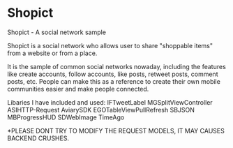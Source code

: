 Shopict
=======

Shopict - A social network sample

Shopict is a social network who allows user to share "shoppable items" from a website or from a place. 

It is the sample of common social networks nowaday, including the features like create accounts, follow accounts, like posts, retweet posts, comment posts, etc. People can make this as a reference to create their own mobile communities easier and make people connected.

Libaries I have included and used:
IFTweetLabel
MGSplitViewController
ASIHTTP-Request
AviarySDK
EGOTableViewPullRefresh
SBJSON
MBProgressHUD
SDWebImage
TimeAgo

*PLEASE DONT TRY TO MODIFY THE REQUEST MODELS, IT MAY CAUSES BACKEND CRUSHES.
